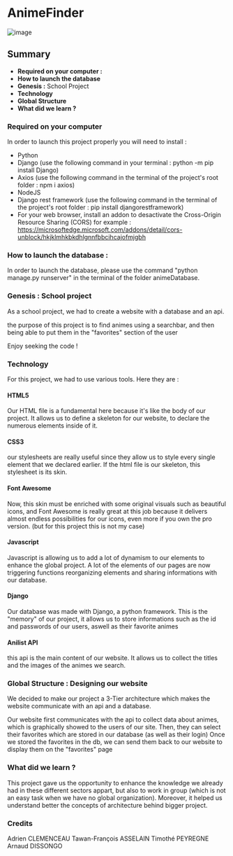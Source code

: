 # AnimeFinder

![image](https://user-images.githubusercontent.com/91453689/206312201-98f5f582-a1fb-4a3f-af14-449ba4b01548.png)

## Summary

- **Required on your computer :**
- **How to launch the database**
- **Genesis :** School Project
- **Technology**
- **Global Structure**
- **What did we learn ?**

### Required on your computer

In order to launch this project properly you will need to install :
- Python 
- Django (use the following command in your terminal : python -m pip install Django)
- Axios (use the following command in the terminal of the project's root folder : npm i axios)
- NodeJS
- Django rest framework (use the following command in the terminal of the project's root folder : pip install djangorestframework)
- For your web browser, install an addon to desactivate the Cross-Origin Resource Sharing (CORS) for example : https://microsoftedge.microsoft.com/addons/detail/cors-unblock/hkjklmhkbkdhlgnnfbbcihcajofmjgbh

### How to launch the database :

In order to launch the database, please use the command "python manage.py runserver" in the terminal of the folder animeDatabase.

### Genesis : School project

As a school project, we had to create a website with a database and an api.

the purpose of this project is to find animes using a searchbar, and then being able to put them in the "favorites" section of the user

Enjoy seeking the code !

### Technology

For this project, we had to use various tools. Here they are :

#### HTML5

Our HTML file is a fundamental here because it's like the body of our project. It allows us to define a skeleton for our website, to declare the numerous elements inside of it.  

#### CSS3

our stylesheets are really useful since they allow us to style every single element that we declared earlier. If the html file is our skeleton, this stylesheet is its skin.

#### Font Awesome

Now, this skin must be enriched with some original visuals such as beautiful icons, and Font Awesome is really great at this job because it delivers almost endless possibilities for our icons, even more if you own the pro version. (but for this project this is not my case)   

#### Javascript

Javascript is allowing us to add a lot of dynamism to our elements to enhance the global project. A lot of the elements of our pages are now triggering functions reorganizing elements and sharing informations with our database.

#### Django

Our database was made with Django, a python framework. This is the "memory" of our project, it allows us to store informations such as the id and passwords of our users, aswell as their favorite animes 

#### Anilist API

this api is the main content of our website. It allows us to collect the titles and the images of the animes we search.

### Global Structure : Designing our website

We decided to make our project a 3-Tier architecture which makes the website communicate with an api and a database.

Our website first communicates with the api to collect data about animes, which is graphically showed to the users of our site.
Then, they can select their favorites which are stored in our database (as well as their login)
Once we stored the favorites in the db, we can send them back to our website to display them on the "favorites" page

### What did we learn ?

This project gave us the opportunity to enhance the knowledge we already had in these different sectors appart, but also to work in group (which is not an easy task when we have no global organization). Moreover, it helped us understand better the concepts of architecture behind bigger project.

### Credits

Adrien CLEMENCEAU
Tawan-François ASSELAIN
Timothé PEYREGNE
Arnaud DISSONGO
